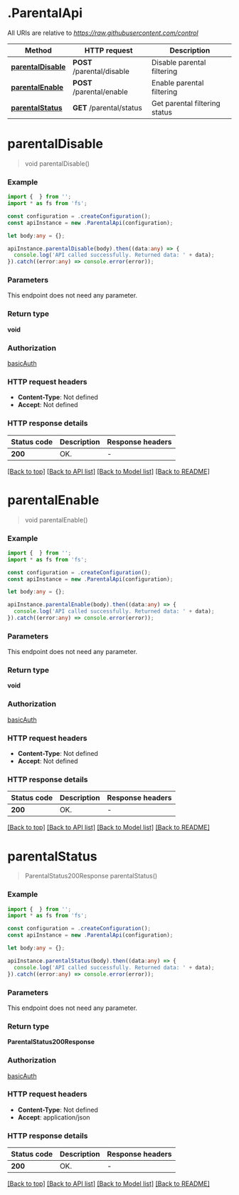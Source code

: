 # .ParentalApi

All URIs are relative to *https://raw.githubusercontent.com/control*

Method | HTTP request | Description
------------- | ------------- | -------------
[**parentalDisable**](ParentalApi.md#parentalDisable) | **POST** /parental/disable | Disable parental filtering
[**parentalEnable**](ParentalApi.md#parentalEnable) | **POST** /parental/enable | Enable parental filtering
[**parentalStatus**](ParentalApi.md#parentalStatus) | **GET** /parental/status | Get parental filtering status


# **parentalDisable**
> void parentalDisable()


### Example


```typescript
import {  } from '';
import * as fs from 'fs';

const configuration = .createConfiguration();
const apiInstance = new .ParentalApi(configuration);

let body:any = {};

apiInstance.parentalDisable(body).then((data:any) => {
  console.log('API called successfully. Returned data: ' + data);
}).catch((error:any) => console.error(error));
```


### Parameters
This endpoint does not need any parameter.


### Return type

**void**

### Authorization

[basicAuth](README.md#basicAuth)

### HTTP request headers

 - **Content-Type**: Not defined
 - **Accept**: Not defined


### HTTP response details
| Status code | Description | Response headers |
|-------------|-------------|------------------|
**200** | OK. |  -  |

[[Back to top]](#) [[Back to API list]](README.md#documentation-for-api-endpoints) [[Back to Model list]](README.md#documentation-for-models) [[Back to README]](README.md)

# **parentalEnable**
> void parentalEnable()


### Example


```typescript
import {  } from '';
import * as fs from 'fs';

const configuration = .createConfiguration();
const apiInstance = new .ParentalApi(configuration);

let body:any = {};

apiInstance.parentalEnable(body).then((data:any) => {
  console.log('API called successfully. Returned data: ' + data);
}).catch((error:any) => console.error(error));
```


### Parameters
This endpoint does not need any parameter.


### Return type

**void**

### Authorization

[basicAuth](README.md#basicAuth)

### HTTP request headers

 - **Content-Type**: Not defined
 - **Accept**: Not defined


### HTTP response details
| Status code | Description | Response headers |
|-------------|-------------|------------------|
**200** | OK. |  -  |

[[Back to top]](#) [[Back to API list]](README.md#documentation-for-api-endpoints) [[Back to Model list]](README.md#documentation-for-models) [[Back to README]](README.md)

# **parentalStatus**
> ParentalStatus200Response parentalStatus()


### Example


```typescript
import {  } from '';
import * as fs from 'fs';

const configuration = .createConfiguration();
const apiInstance = new .ParentalApi(configuration);

let body:any = {};

apiInstance.parentalStatus(body).then((data:any) => {
  console.log('API called successfully. Returned data: ' + data);
}).catch((error:any) => console.error(error));
```


### Parameters
This endpoint does not need any parameter.


### Return type

**ParentalStatus200Response**

### Authorization

[basicAuth](README.md#basicAuth)

### HTTP request headers

 - **Content-Type**: Not defined
 - **Accept**: application/json


### HTTP response details
| Status code | Description | Response headers |
|-------------|-------------|------------------|
**200** | OK. |  -  |

[[Back to top]](#) [[Back to API list]](README.md#documentation-for-api-endpoints) [[Back to Model list]](README.md#documentation-for-models) [[Back to README]](README.md)


